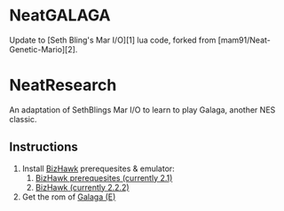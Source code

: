 # NeatGALAGA
Update to [Seth Bling's Mar I/O][1] lua code, forked from [mam91/Neat-Genetic-Mario][2].

# NeatResearch

An adaptation of SethBlings Mar I/O to learn to play Galaga, another NES classic.


## Instructions
1. Install [BizHawk](https://github.com/TASVideos/BizHawk) prerequesites & emulator:
   1. [BizHawk prerequesites (currently 2.1)](https://github.com/TASVideos/BizHawk-Prereqs/releases)
   2. [BizHawk (currently 2.2.2)](https://github.com/TASVideos/BizHawk/releases)
2. Get the rom of [Galaga (E)](https://romhustler.org/roms/download/guest/36265/eyJpdiI6IkZVS3FxdWs3bFJrL0lhUkU4UDdTc2c9PSIsInZhbHVlIjoiT1p5Kyt1cksxNWp2R2RBb1VlZHpsRE9GaTNIOEEvTXNPUGc4VEViY3NJST0iLCJtYWMiOiJlNWQyMWIxOTRiNDc0NDAxZjMyNzQzNzZhZDAxMzE4OGM0ZGMzYjI0ZjZjMTIwNDQyMDVkN2E4ODZiOTk3ZmUxIiwidGFnIjoiIn0=)
